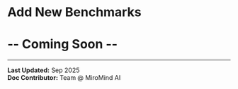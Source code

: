 # Add New Benchmarks



# -- Coming Soon --


---
**Last Updated:** Sep 2025  
**Doc Contributor:** Team @ MiroMind AI